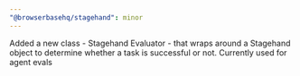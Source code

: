 ```yaml
---
"@browserbasehq/stagehand": minor
---
```


Added a new class - Stagehand Evaluator - that wraps around a Stagehand object to determine whether a task is successful or not. Currently used for agent evals
